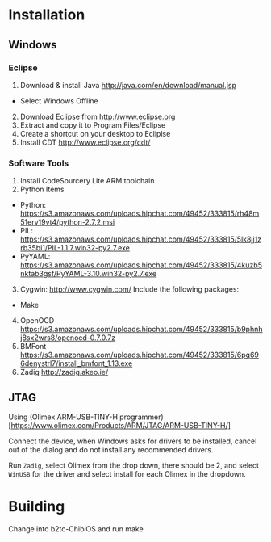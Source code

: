 # Installation

## Windows

### Eclipse

1. Download & install Java http://java.com/en/download/manual.jsp
  * Select Windows Offline
2. Download Eclipse from http://www.eclipse.org
3. Extract and copy it to Program Files/Eclipse
4. Create a shortcut on your desktop to Ecliplse
5. Install CDT http://www.eclipse.org/cdt/

### Software Tools

1. Install CodeSourcery Lite ARM toolchain
2. Python Items
  * Python: https://s3.amazonaws.com/uploads.hipchat.com/49452/333815/rh48m51erv19vt4/python-2.7.2.msi
  * PIL: https://s3.amazonaws.com/uploads.hipchat.com/49452/333815/5lk8jj1zrb35bi1/PIL-1.1.7.win32-py2.7.exe
  * PyYAML: https://s3.amazonaws.com/uploads.hipchat.com/49452/333815/4kuzb5nktab3gsf/PyYAML-3.10.win32-py2.7.exe
3. Cygwin: http://www.cygwin.com/ Include the following packages:
  * Make
4. OpenOCD https://s3.amazonaws.com/uploads.hipchat.com/49452/333815/b9phnhj8sx2wrs8/openocd-0.7.0.7z
5. BMFont https://s3.amazonaws.com/uploads.hipchat.com/49452/333815/6pq696denystrl7/install_bmfont_1.13.exe
6. Zadig http://zadig.akeo.ie/

## JTAG

Using (Olimex ARM-USB-TINY-H programmer)[https://www.olimex.com/Products/ARM/JTAG/ARM-USB-TINY-H/]

Connect the device, when Windows asks for drivers to be installed,
cancel out of the dialog and do not install any recommended drivers.

Run `Zadig`, select Olimex from the drop down, there should be 2, and
select `WinUSB` for the driver and select install for each Olimex in the
dropdown.

# Building

Change into b2tc-ChibiOS and run make


